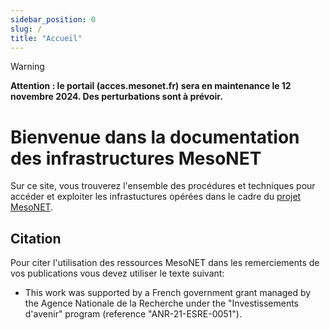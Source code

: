 ```yaml
---
sidebar_position: 0
slug: / 
title: "Accueil"
---
```



> [!WARNING]  
> **Attention : le portail (acces.mesonet.fr) sera en maintenance le 12 novembre 2024. Des perturbations sont à prévoir.**


# Bienvenue dans la documentation des infrastructures MesoNET

Sur ce site, vous trouverez l'ensemble des procédures et techniques pour accéder et exploiter les infrastuctures opérées dans le cadre du [projet MesoNET](https://mesonet.fr).

## Citation

Pour citer l'utilisation des ressources MesoNET dans les remerciements de vos publications vous devez utiliser le texte suivant:

* This work was supported by a French government grant managed by the Agence Nationale de la Recherche  under the "Investissements d'avenir" program (reference "ANR-21-ESRE-0051").

